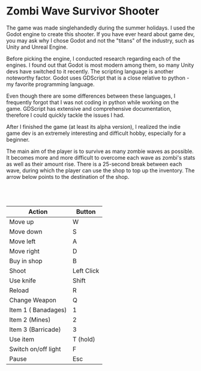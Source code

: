 
<h1 id="city-connector">Zombi Wave Survivor Shooter</h1>


<p>The game was made singlehandedly during the summer holidays. I used the Godot engine to
create this shooter. If you have ever heard about game dev, you may ask why I chose Godot
and not the "titans" of the industry, such as Unity and Unreal Engine. </p>
<p>Before picking the engine, I conducted research regarding each of the engines. I found out
that Godot is most modern among them, so many Unity devs have switched to it recently. The
scripting language is another noteworthy factor. Godot uses GDScript that is a close
relative to python - my favorite programming language.</p>
<p>Even though there are some differences between these languages, I frequently forgot that I was not coding in
python while working on the game. GDScript has extensive and comprehensive documentation, therefore I could
quickly tackle the issues I had.</p>
<p>After I finished the game (at least its alpha version), I realized the indie game dev is an extremely interesting
and difficult hobby, especially for a beginner.</p>
<p>The main aim of the player is to survive as many zombie waves as possible. It becomes more and more difficult to
overcome each wave as zombi's stats as well as their amount rise. There is a 25-second break between each wave,
during which the player can use the shop to top up the inventory. The arrow below points to the destination of
the shop. </p>
<h6 style="color:#ffffff; opacity: 0.0;">______</h6>

<table class="table table-striped table-bordered">
<thead>
<tr>
    <th>Action</th>
    <th>Button</th>
</tr>
</thead>
<tbody>
<tr>
    <td>Move up</td>
    <td>W</td>
</tr>
<tr>
    <td>Move down</td>
    <td>S</td>
</tr>
<tr>
    <td>Move left</td>
    <td>A</td>
</tr>
<tr>
    <td>Move right</td>
    <td>D</td>
</tr>
<tr>
    <td>Buy in shop</td>
    <td>B</td>

</tr>
<tr>
    <td>Shoot</td>
    <td>Left Click</td>
</tr>
<tr>
    <td>Use knife</td>
    <td>Shift</td>
</tr>
<tr>
    <td>Reload</td>
    <td>R</td>
</tr>
<tr>
    <td>Change Weapon</td>
    <td>Q</td>
</tr>
<tr>
    <td>Item 1 ( Banadages)</td>
    <td>1</td>
</tr>
<tr>
    <td>Item 2 (Mines)</td>
    <td>2</td>
</tr>
<tr>
    <td>Item 3 (Barricade)</td>
    <td>3</td>
</tr>
<tr>
    <td>Use item</td>
    <td>T (hold)</td>
</tr>
<tr>
    <td>Switch on/off light</td>
    <td>F</td>
</tr>
<tr>
    <td>Pause</td>
    <td>Esc</td>
</tr>

</tbody>
</table>
 
    




